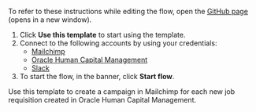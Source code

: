 To refer to these instructions while editing the flow, open the [GitHub page](https://github.com/ot4i/app-connect-templates/tree/main/resources/markdown/Create%20a%20campaign%20in%20Mailchimp%20for%20each%20new%20job%20requisition%20created%20in%20Oracle%20HCM_instructions.md) (opens in a new window).

1. Click **Use this template** to start using the template.
2. Connect to the following accounts by using your credentials:
   - [Mailchimp](https://ibm.biz/acmailchimp)
   - [Oracle Human Capital Management](https://ibm.biz/acoraclehcm) 
   - [Slack](https://ibm.biz/acslack)
3. To start the flow, in the banner, click **Start flow**.

Use this template to create a campaign in Mailchimp for each new job requisition created in Oracle Human Capital Management.



